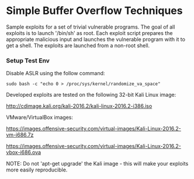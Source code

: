 # Simple Buffer Overflow Techniques

Sample exploits for a set of trivial vulnerable programs. The goal of all exploits is to launch '/bin/sh' as root. Each exploit script prepares the appropriate malicious input and launches the vulnerable program with it to get a shell. The exploits are launched from a non-root shell.

### Setup Test Env

Disable ASLR using the follow command:
```
sudo bash -c "echo 0 > /proc/sys/kernel/randomize_va_space"
```
Developed exploits are tested on the following 32-bit Kali Linux image:

http://cdimage.kali.org/kali-2016.2/kali-linux-2016.2-i386.iso

VMware/VirtualBox images:

https://images.offensive-security.com/virtual-images/Kali-Linux-2016.2-vm-i686.7z

https://images.offensive-security.com/virtual-images/Kali-Linux-2016.2-vbox-i686.ova

NOTE:
Do not 'apt-get upgrade' the Kali image - this will make your exploits more easily reproducible.
